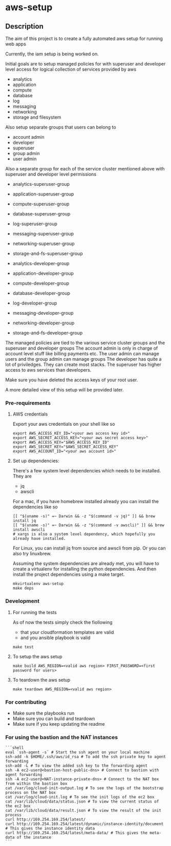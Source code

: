 # aws-setup

## Description

The aim of this project is to create a fully automated aws setup for running web apps

Currently, the iam setup is being worked on.

Initial goals are to setup managed policies for with superuser and developer level access
for logical collection of services provided by aws
  - analytics
  - application
  - compute
  - database
  - log
  - messaging
  - networking
  - storage and filesystem

Also setup separate groups that users can belong to
  - account admin
  - developer
  - superuser
  - group admin
  - user admin

Also a separate group for each of the service cluster mentioned above with superuser and developer level permissions
  - analytics-superuser-group
  - application-superuser-group
  - compute-superuser-group
  - database-superuser-group
  - log-superuser-group
  - messaging-superuser-group
  - networking-superuser-group
  - storage-and-fs-superuser-group

  - analytics-developer-group
  - application-developer-group
  - compute-developer-group
  - database-developer-group
  - log-developer-group
  - messaging-developer-group
  - networking-developer-group
  - storage-and-fs-developer-group

  The managed policies are tied to the various service cluster groups and the superuser and developer groups
  The account admin is only in charge of account level stuff like billing payments etc.
  The user admin can manage users and the group admin can manage groups
  The developer has quite a lot of priviledges. They can create most stacks.
  The superuser has higher access to aws services than developers.

  Make sure you have deleted the access keys of your root user.

  A more detailed view of this setup will be provided later.

### Pre-requirements
1. AWS credentials

    Export your aws credentials on your shell like so

    ```shell
    export AWS_ACCESS_KEY_ID="<your aws access key id>"
    export AWS_SECRET_ACCESS_KEY="<your aws secret access key>"
    export AWS_ACCESS_KEY="$AWS_ACCESS_KEY_ID"
    export AWS_SECRET_KEY="$AWS_SECRET_ACCESS_KEY"
    export AWS_ACCOUNT_ID="<your aws account id>"
    ```

2. Set up dependencies:

    There's a few system level dependencies which needs to be installed.
    They are
    - jq
    - awscli

    For a mac, if you have homebrew installed already you can install the dependencies like so
    ```shell
    [[ "$(uname -s)" =~ Darwin && -z "$(command -v jq)" ]] && brew install jq
    [[ "$(uname -s)" =~ Darwin && -z "$(command -v awscli)" ]] && brew install awscli
    # xargs is also a system level dependency, which hopefully you already have installed.
    ```
    For Linux, you can install jq from source and awscli from pip. Or you can also try linuxbrew.

    Assuming the system dependencies are already met, you will have to create a virtualenv for installing the python dependencies.
    And then install the project dependencies using a make target.
    ```shell
    mkvirtualenv aws-setup
    make deps
    ```

### Development

1. For running the tests

    As of now the tests simply check the fiollowing
    - that your cloudformation templates are valid
    - and you ansible playbook is valid

    ```shell
    make test
    ```

2. To setup the aws setup

    ```shell
    make build AWS_REGION=<valid aws region> FIRST_PASSWORD=<first password for users>
    ```

3. To teardown the aws setup

    ```shell
    make teardown AWS_REGION=<valid aws region>
    ```

### For contributing
  - Make sure the playbooks run
  - Make sure you can build and teardown
  - Make sure if you keep updating the readme

### For using the bastion and the NAT instances
    ```shell
    eval `ssh-agent -s` # Start the ssh agent on your local machine
    ssh-add -k $HOME/.ssh/aws/id_rsa # To add the ssh private key to agent forwarding
    ssh-add -L # To view the added ssh key to the forwarding agent
    ssh -A ec2-user@<bastion-host-public-dns> # Connect to bastion with agent forwarding
    ssh -A ec2-user@<NAT-instance-private-dns> # Connect to the NAT box from within the bastion box
    cat /var/log/cloud-init-output.log # To see the logs of the bootstrap process on the NAT box
    cat /var/log/cloud-init.log # To see the init logs of the ec2 box
    cat /var/lib/cloud/data/status.json # To view the current status of the ec2 box
    cat /var/lib/cloud/data/result.json # To view the result of the init process
    curl http://169.254.169.254/latest/
    curl http://169.254.169.254/latest/dynamic/instance-identity/document # This gives the instance identity data
    curl http://169.254.169.254/latest/meta-data/ # This gives the meta-data of the instance
    ```
